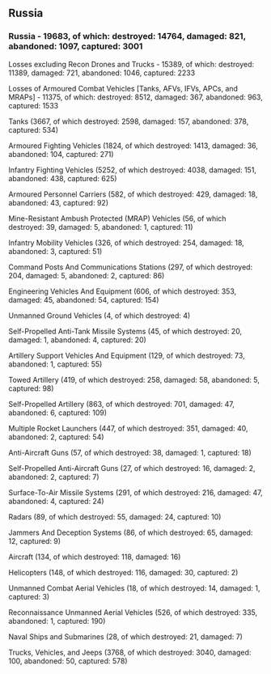 
 
 ## Russia
 
 ### Russia - 19683, of which: destroyed: 14764, damaged: 821, abandoned: 1097, captured: 3001

 Losses excluding Recon Drones and Trucks - 15389, of which: destroyed: 11389, damaged: 721, abandoned: 1046, captured: 2233

 Losses of Armoured Combat Vehicles [Tanks, AFVs, IFVs, APCs, and MRAPs] - 11375, of which: destroyed: 8512, damaged: 367, abandoned: 963, captured: 1533

 

 

 Tanks (3667, of which destroyed: 2598, damaged: 157, abandoned: 378, captured: 534)

 Armoured Fighting Vehicles (1824, of which destroyed: 1413, damaged: 36, abandoned: 104, captured: 271)

 Infantry Fighting Vehicles (5252, of which destroyed: 4038, damaged: 151, abandoned: 438, captured: 625)

 Armoured Personnel Carriers (582, of which destroyed: 429, damaged: 18, abandoned: 43, captured: 92)

 Mine-Resistant Ambush Protected (MRAP) Vehicles (56, of which destroyed: 39, damaged: 5, abandoned: 1, captured: 11)

 Infantry Mobility Vehicles (326, of which destroyed: 254, damaged: 18, abandoned: 3, captured: 51)

 Command Posts And Communications Stations (297, of which destroyed: 204, damaged: 5, abandoned: 2, captured: 86)

 Engineering Vehicles And Equipment (606, of which destroyed: 353, damaged: 45, abandoned: 54, captured: 154)

 Unmanned Ground Vehicles (4, of which destroyed: 4)

 Self-Propelled Anti-Tank Missile Systems (45, of which destroyed: 20, damaged: 1, abandoned: 4, captured: 20)

 Artillery Support Vehicles And Equipment (129, of which destroyed: 73, abandoned: 1, captured: 55)

 Towed Artillery (419, of which destroyed: 258, damaged: 58, abandoned: 5, captured: 98)

 Self-Propelled Artillery (863, of which destroyed: 701, damaged: 47, abandoned: 6, captured: 109)

 Multiple Rocket Launchers (447, of which destroyed: 351, damaged: 40, abandoned: 2, captured: 54)

 Anti-Aircraft Guns (57, of which destroyed: 38, damaged: 1, captured: 18)

 Self-Propelled Anti-Aircraft Guns (27, of which destroyed: 16, damaged: 2, abandoned: 2, captured: 7)

 Surface-To-Air Missile Systems (291, of which destroyed: 216, damaged: 47, abandoned: 4, captured: 24)

 Radars (89, of which destroyed: 55, damaged: 24, captured: 10)

 Jammers And Deception Systems (86, of which destroyed: 65, damaged: 12, captured: 9)

 Aircraft (134, of which destroyed: 118, damaged: 16)

 Helicopters (148, of which destroyed: 116, damaged: 30, captured: 2)

 Unmanned Combat Aerial Vehicles (18, of which destroyed: 14, damaged: 1, captured: 3)

 Reconnaissance Unmanned Aerial Vehicles (526, of which destroyed: 335, abandoned: 1, captured: 190)

 Naval Ships and Submarines (28, of which destroyed: 21, damaged: 7)

 Trucks, Vehicles, and Jeeps (3768, of which destroyed: 3040, damaged: 100, abandoned: 50, captured: 578)

